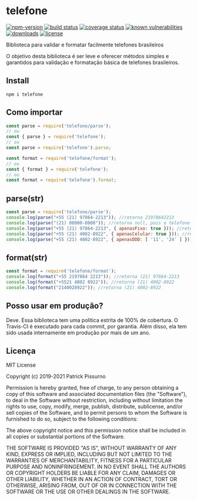 # telefone
[![npm-version](https://img.shields.io/npm/v/telefone.svg)](https://www.npmjs.com/package/telefone)
[![build status](https://travis-ci.org/patrickpissurno/node-telefone.svg?branch=master)](https://travis-ci.org/patrickpissurno/node-telefone)
[![coverage status](https://coveralls.io/repos/github/patrickpissurno/node-telefone/badge.svg?branch=master)](https://coveralls.io/github/patrickpissurno/node-telefone?branch=master)
[![known vulnerabilities](https://snyk.io/test/github/patrickpissurno/node-telefone/badge.svg)](https://snyk.io/test/github/patrickpissurno/node-telefone)
[![downloads](https://img.shields.io/npm/dt/telefone.svg)](https://www.npmjs.com/package/telefone)
[![license](https://img.shields.io/github/license/patrickpissurno/node-telefone.svg?maxAge=1800)](https://github.com/patrickpissurno/node-telefone/blob/master/LICENSE)

Biblioteca para validar e formatar facilmente telefones brasileiros

O objetivo desta biblioteca é ser leve e oferecer métodos simples e garantidos para validação e formatação básica de telefones brasileiros. 

## Install

```
npm i telefone
```

## Como importar

```js
const parse = require('telefone/parse');
// ou
const { parse } = require('telefone');
// ou
const parse = require('telefone').parse;

const format = require('telefone/format');
// ou
const { format } = require('telefone');
// ou
const format = require('telefone').format;
```

## parse(str)

```js
const parse = require('telefone/parse');
console.log(parse("+55 (21) 97864-2213")); //retorna 21978642213
console.log(parse("(21) 00000-0000")); //retorna null, pois o telefone é inválido
console.log(parse("+55 (21) 97864-2213", { apenasFixo: true })); //retorna null, pois o telefone não é fixo
console.log(parse("+55 (21) 4002-8922", { apenasCelular: true })); //retorna null, pois o telefone não é celular
console.log(parse("+55 (21) 4002-8922", { apenasDDD: [ '11', '24' ] })); //retorna null, pois o telefone não é de um dos DDDs informados
```

## format(str)

```js
const format = require('telefone/format');
console.log(format("+55 2197864 2213")); //retorna (21) 97864-2213
console.log(format("+5521 4002 8922")); //retorna (21) 4002-8922
console.log(format("2140028922")); //retorna (21) 4002-8922
```

## Posso usar em produção?
Deve. Essa biblioteca tem uma política estrita de 100% de cobertura. O Travis-CI é executado para cada commit, por garantia. Além disso, ela tem sido usada internamente em produção por mais de um ano.

## Licença

MIT License

Copyright (c) 2019-2021 Patrick Pissurno

Permission is hereby granted, free of charge, to any person obtaining a copy
of this software and associated documentation files (the "Software"), to deal
in the Software without restriction, including without limitation the rights
to use, copy, modify, merge, publish, distribute, sublicense, and/or sell
copies of the Software, and to permit persons to whom the Software is
furnished to do so, subject to the following conditions:

The above copyright notice and this permission notice shall be included in all
copies or substantial portions of the Software.

THE SOFTWARE IS PROVIDED "AS IS", WITHOUT WARRANTY OF ANY KIND, EXPRESS OR
IMPLIED, INCLUDING BUT NOT LIMITED TO THE WARRANTIES OF MERCHANTABILITY,
FITNESS FOR A PARTICULAR PURPOSE AND NONINFRINGEMENT. IN NO EVENT SHALL THE
AUTHORS OR COPYRIGHT HOLDERS BE LIABLE FOR ANY CLAIM, DAMAGES OR OTHER
LIABILITY, WHETHER IN AN ACTION OF CONTRACT, TORT OR OTHERWISE, ARISING FROM,
OUT OF OR IN CONNECTION WITH THE SOFTWARE OR THE USE OR OTHER DEALINGS IN THE
SOFTWARE.
